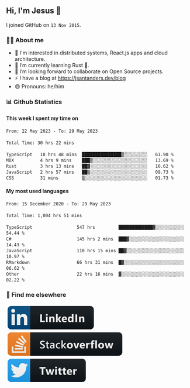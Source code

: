 ## Hi, I'm Jesus 👋

I joined GitHub on `13 Nov 2015`.

<!-- Talking about you -->

### 👨‍💻 About me

- 👦 I'm interested in distributed systems, React.js apps and cloud architecture.
- 🌱 I’m currently learning Rust 🦀.
- 👯 I’m looking forward to collaborate on Open Source projects.
- ⚡️ I have a blog at <https://jsantanders.dev/blog>
- 😄 Pronouns: he/him

### 📊 Github Statistics

#### This week I spent my time on

<!--START_SECTION:weekly-->

```text
From: 22 May 2023 - To: 29 May 2023

Total Time: 30 hrs 22 mins

TypeScript   18 hrs 48 mins  ███████████████▒░░░░░░░░░   61.90 %
MDX          4 hrs 9 mins    ███▒░░░░░░░░░░░░░░░░░░░░░   13.69 %
Rust         3 hrs 13 mins   ██▓░░░░░░░░░░░░░░░░░░░░░░   10.62 %
JavaScript   2 hrs 57 mins   ██▒░░░░░░░░░░░░░░░░░░░░░░   09.73 %
CSS          31 mins         ▒░░░░░░░░░░░░░░░░░░░░░░░░   01.73 %
```

<!--END_SECTION:weekly-->

#### My most used languages

<!--START_SECTION:alltime-->

```text
From: 15 December 2020 - To: 29 May 2023

Total Time: 1,004 hrs 51 mins

TypeScript                 547 hrs         █████████████▓░░░░░░░░░░░   54.44 %
C#                         145 hrs 2 mins  ███▓░░░░░░░░░░░░░░░░░░░░░   14.43 %
JavaScript                 110 hrs 15 mins ██▓░░░░░░░░░░░░░░░░░░░░░░   10.97 %
RMarkdown                  66 hrs 31 mins  █▓░░░░░░░░░░░░░░░░░░░░░░░   06.62 %
Other                      22 hrs 16 mins  ▓░░░░░░░░░░░░░░░░░░░░░░░░   02.22 %
```

<!--END_SECTION:alltime-->

### 📢 Find me elsewhere

<p>
  <a target="_blank" href="https://linkedin.com/in/jsantanders">
    <img src="https://github.com/jsantanders/jsantanders/blob/master/img/linkedin.svg" alt="LinkedIn" style="vertical-align:top; margin:4px">
  </a>
  
  <a target="_blank" href="https://stackoverflow.com/users/7318331/jesus-santander">
    <img src="https://github.com/jsantanders/jsantanders/blob/master/img/stackoverflow.svg" alt="StackOverflow" style="vertical-align:top; margin:4px">
  </a>
  
  <a target="_blank" href="http://twitter.com/jsantanders">
    <img src="https://github.com/jsantanders/jsantanders/blob/master/img/twitter.svg" alt="Twitter" style="vertical-align:top; margin:4px">
  </a>
</p>
